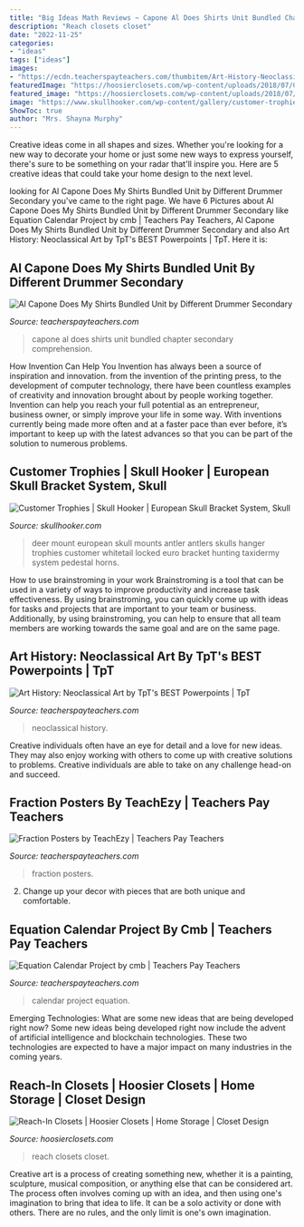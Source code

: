 ```yaml
---
title: "Big Ideas Math Reviews ~ Capone Al Does Shirts Unit Bundled Chapter Secondary Comprehension"
description: "Reach closets closet"
date: "2022-11-25"
categories:
- "ideas"
tags: ["ideas"]
images:
- "https://ecdn.teacherspayteachers.com/thumbitem/Art-History-Neoclassical-Art-1500873707/original-30377-3.jpg"
featuredImage: "https://hoosierclosets.com/wp-content/uploads/2018/07/Closets_Reach-In_White-with-drawers-floor-standing.jpg"
featured_image: "https://hoosierclosets.com/wp-content/uploads/2018/07/Closets_Reach-In_White-with-drawers-floor-standing.jpg"
image: "https://www.skullhooker.com/wp-content/gallery/customer-trophies/locked-up.jpeg"
ShowToc: true
author: "Mrs. Shayna Murphy"
---
```



Creative ideas come in all shapes and sizes. Whether you're looking for a new way to decorate your home or just some new ways to express yourself, there's sure to be something on your radar that'll inspire you. Here are 5 creative ideas that could take your home design to the next level.

	

		
looking for Al Capone Does My Shirts Bundled Unit by Different Drummer Secondary you've came to the right page. We have 6 Pictures about Al Capone Does My Shirts Bundled Unit by Different Drummer Secondary like Equation Calendar Project by cmb | Teachers Pay Teachers, Al Capone Does My Shirts Bundled Unit by Different Drummer Secondary and also Art History: Neoclassical Art by TpT&#039;s BEST Powerpoints | TpT. Here it is:
		
    
## Al Capone Does My Shirts Bundled Unit By Different Drummer Secondary

<img loading=lazy src="https://ecdn.teacherspayteachers.com/thumbitem/Al-Capone-Does-My-Shirts-Bundled-Unit-1500873702/original-149925-1.jpg" onerror="this.onerror=null;this.src='https://tse3.mm.bing.net/th?id=OIP.cPgaPzxiiqLsQKZY1HihswAAAA&amp;pid=15.1';" alt="Al Capone Does My Shirts Bundled Unit by Different Drummer Secondary">

_Source: teacherspayteachers.com_

>capone al does shirts unit bundled chapter secondary comprehension. 

	

How Invention Can Help You
Invention has always been a source of inspiration and innovation. from the invention of the printing press, to the development of computer technology, there have been countless examples of creativity and innovation brought about by people working together. Invention can help you reach your full potential as an entrepreneur, business owner, or simply improve your life in some way. With inventions currently being made more often and at a faster pace than ever before, it’s important to keep up with the latest advances so that you can be part of the solution to numerous problems.

    
## Customer Trophies | Skull Hooker | European Skull Bracket System, Skull

<img loading=lazy src="https://www.skullhooker.com/wp-content/gallery/customer-trophies/locked-up.jpeg" onerror="this.onerror=null;this.src='https://tse1.mm.bing.net/th?id=OIP.frtkZv4eEVrUgg4NmUKvyQAAAA&amp;pid=15.1';" alt="Customer Trophies | Skull Hooker | European Skull Bracket System, Skull">

_Source: skullhooker.com_

>deer mount european skull mounts antler antlers skulls hanger trophies customer whitetail locked euro bracket hunting taxidermy system pedestal horns. 

	

How to use brainstroming in your work
Brainstroming is a tool that can be used in a variety of ways to improve productivity and increase task effectiveness. By using brainstroming, you can quickly come up with ideas for tasks and projects that are important to your team or business. Additionally, by using brainstroming, you can help to ensure that all team members are working towards the same goal and are on the same page.

    
## Art History: Neoclassical Art By TpT&#039;s BEST Powerpoints | TpT

<img loading=lazy src="https://ecdn.teacherspayteachers.com/thumbitem/Art-History-Neoclassical-Art-1500873707/original-30377-3.jpg" onerror="this.onerror=null;this.src='https://tse1.mm.bing.net/th?id=OIP.GpanLmRf9OLAxctXXTkuKgAAAA&amp;pid=15.1';" alt="Art History: Neoclassical Art by TpT&#039;s BEST Powerpoints | TpT">

_Source: teacherspayteachers.com_

>neoclassical history. 

	

Creative individuals often have an eye for detail and a love for new ideas. They may also enjoy working with others to come up with creative solutions to problems. Creative individuals are able to take on any challenge head-on and succeed.

    
## Fraction Posters By TeachEzy | Teachers Pay Teachers

<img loading=lazy src="https://ecdn.teacherspayteachers.com/thumbitem/Fraction-Posters-1264117-1500873452/original-1264117-4.jpg" onerror="this.onerror=null;this.src='https://tse2.mm.bing.net/th?id=OIP.gWr5h8t0P4p5Z4VnwQT19gAAAA&amp;pid=15.1';" alt="Fraction Posters by TeachEzy | Teachers Pay Teachers">

_Source: teacherspayteachers.com_

>fraction posters. 

	

2. Change up your decor with pieces that are both unique and comfortable.

    
## Equation Calendar Project By Cmb | Teachers Pay Teachers

<img loading=lazy src="https://ecdn.teacherspayteachers.com/thumbitem/Equation-Calendar-Project-1500873460/original-465717-1.jpg" onerror="this.onerror=null;this.src='https://tse4.mm.bing.net/th?id=OIP.-ORcQktyB0ZiZYH1eePJFwAAAA&amp;pid=15.1';" alt="Equation Calendar Project by cmb | Teachers Pay Teachers">

_Source: teacherspayteachers.com_

>calendar project equation. 

	

Emerging Technologies: What are some new ideas that are being developed right now?
Some new ideas being developed right now include the advent of artificial intelligence and blockchain technologies. These two technologies are expected to have a major impact on many industries in the coming years.

    
## Reach-In Closets | Hoosier Closets | Home Storage | Closet Design

<img loading=lazy src="https://hoosierclosets.com/wp-content/uploads/2018/07/Closets_Reach-In_White-with-drawers-floor-standing.jpg" onerror="this.onerror=null;this.src='https://tse1.mm.bing.net/th?id=OIP.JRgYtzyctDj_-tmUQabigQHaJ4&amp;pid=15.1';" alt="Reach-In Closets | Hoosier Closets | Home Storage | Closet Design">

_Source: hoosierclosets.com_

>reach closets closet. 

	

Creative art is a process of creating something new, whether it is a painting, sculpture, musical composition, or anything else that can be considered art. The process often involves coming up with an idea, and then using one's imagination to bring that idea to life. It can be a solo activity or done with others. There are no rules, and the only limit is one's own imagination.

